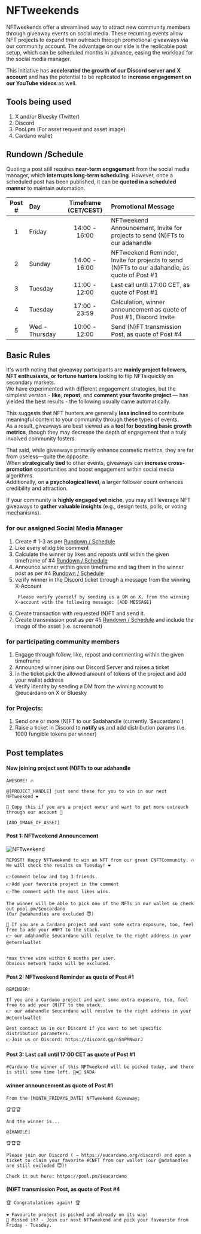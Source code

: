 # NFTweekends

NFTweekends offer a streamlined way to attract new community members through giveaway events on social media.
These recurring events allow NFT projects to expand their outreach through promotional giveaways via our community account.
The advantage on our side is the replicable post setup, which can be scheduled months in advance, easing the workload for the social media manager.

This initiative has **accelerated the growth of our Discord server and X account** and has the potential to be replicated to **increase engagement on our YouTube videos** as well.


## Tools being used

1. X and/or Bluesky (Twitter)
2. Discord
3. Pool.pm (For asset request and asset image)
4. Cardano wallet

## Rundown /Schedule

Quoting a post still requires **near-term engagement** from the social media manager, which **interrupts long-term scheduling**.
However, once a scheduled post has been published, it can be **quoted in a scheduled manner** to maintain automation.

| Post # | Day     | Timeframe (CET/CEST)  | Promotional Message |
|:------:|:--------|:----------------------:|:--------------------|
|    1   | Friday  | 14:00 - 16:00 | NFTweekend Announcement, Invite for projects to send (N)FTs to our adahandle |
|    2   | Sunday  | 14:00 - 16:00 | NFTweekend Reminder, Invite for projects to send (N)FTs to our adahandle, as quote of Post #1  |
|    3   | Tuesday | 11:00 - 12:00 | Last call until 17:00 CET, as quote of Post #1 |
|    4   | Tuesday | 17:00 - 23:59 | Calculation, winner announcement as quote of Post #1, Discord Invite |
|    5   | Wed - Thursday  | 10:00 - 12:00 | Send (N)FT transmission Post, as quote of Post #4  |


## Basic Rules

It's worth noting that giveaway participants are **mainly project followers, NFT enthusiasts, or fortune hunters** looking to flip NFTs quickly on secondary markets.  
We have experimented with different engagement strategies, but the simplest version - **like**, **repost**, and **comment your favorite project** — has yielded the best results - the following usually came automatically.  

This suggests that NFT hunters are generally **less inclined** to contribute meaningful content to your community through these types of events.  
As a result, giveaways are best viewed as a **tool for boosting basic growth metrics**, though they may decrease the depth of engagement that a truly involved community fosters.  

That said, while giveaways primarily enhance cosmetic metrics, they are far from useless—quite the opposite.  
When **strategically tied** to other events, giveaways can **increase cross-promotion** opportunities and boost engagement within social media algorithms.  
Additionally, on a **psychological level**, a larger follower count enhances credibility and attraction.  

If your community is **highly engaged yet niche**, you may still leverage NFT giveaways to **gather valuable insights** (e.g., design tests, polls, or voting mechanisms).  


### for our assigned Social Media Manager

1. Create # 1-3 as per [Rundown / Schedule](#rundown-schedule)
2. Like every ellidgible comment
3. Calculate the winner by likes and reposts until within the given timeframe of #4 [Rundown / Schedule](#rundown-schedule)
4. Announce winner within given timeframe and tag them in the winner post as per #4 [Rundown / Schedule](#rundown-schedule)
5. verify winner in the Discord ticket through a message from the winning X-Account   
   ```
    Please verify yourself by sending us a DM on X, from the winning X-account with the following message: [ADD MESSAGE] 
   ```
6. Create transaction with requested (N)FT and send it.
7. Create transmission post as per #5 [Rundown / Schedule](#rundown-schedule) and include the image of the asset (i.e. screenshot)



### for participating community members

1. Engage through follow, like, repost and commenting within the given timeframe
2. Announced winner joins our Discord Server and raises a ticket
3. In the ticket pick the allowed amount of tokens of the project and add your wallet address
4. Verify identity by sending a DM from the winning account to @eucardano on X or Bluesky


### for Projects: 

1. Send one or more (N)FT to our $adahandle (currently `$eucardano`)
3. Raise a ticket in Discord to **notify us** and add distribution params (i.e. 1000 fungible tokens per winner)


## Post templates


#### New joining project sent (N)FTs to our adahandle

```
AWESOME! 🔥

@[PROJECT_HANDLE] just send these for you to win in our next NFTweekend ❤️

🌱 Copy this if you are a project owner and want to get more outreach through our account 🌱

[ADD_IMAGE_OF_ASSET]

```


#### Post 1: NFTweekend Announcement


![NFTweekend](https://github.com/user-attachments/assets/2eb11d0e-9930-4f8b-b221-febc47ae6f8d)


```
REPOST! Happy NFTweekend to win an NFT from our great CNFTCommunity. 🔥  
We will check the results on Tuesday! ❤️ 

👉Comment below and tag 3 friends.  
👉Add your favorite project in the comment
👉The comment with the most likes wins. 
 
The winner will be able to pick one of the NFTs in our wallet so check out pool.pm/$eucardano  
(Our @adahandles are excluded 😇)

🌱 If you are a Cardano project and want some extra exposure, too, feel free to add your #NFT to the stack.
👉 our adahandle $eucardano will resolve to the right address in your @eternlwallet 


*max three wins within 6 months per user.  
Obvious network hacks will be excluded.
```


#### Post 2: NFTweekend Reminder as quote of Post #1

```
REMINDER!

If you are a Cardano project and want some extra exposure, too, feel free to add your (N)FT to the stack.
👉 our adahandle $eucardano will resolve to the right address in your @eternlwallet 

Best contact us in our Discord if you want to set specific distribution parameters.
👉Join us on Discord: https://discord.gg/nSnPMNwxrJ
```


#### Post 3: Last call until 17:00 CET as quote of Post #1

```
#Cardano the winner of this NFTweekend will be picked today, and there is still some time left. 🚀❤️🌱 $ADA
```


#### winner announcement as quote of Post #1

```
From the [MONTH_FRIDAYS_DATE] NFTweekend Giveaway;

🏆🏆🏆

And the winner is...

@[HANDLE]

🏆🏆🏆
 
Please join our Discord ( → https://eucardano.org/discord) and open a ticket to claim your favorite #CNFT from our wallet (our @adahandles are still excluded 😇)! 

Check it out here: https://pool.pm/$eucardano

```


#### (N)FT transmission Post, as quote of Post #4 


```
🏆 Congratulations again! 🏆

❤️ Favourite project is picked and already on its way! 
🌱 Missed it? - Join our next NFTweekend and pick your favourite from Friday - Tuesday. 

```


